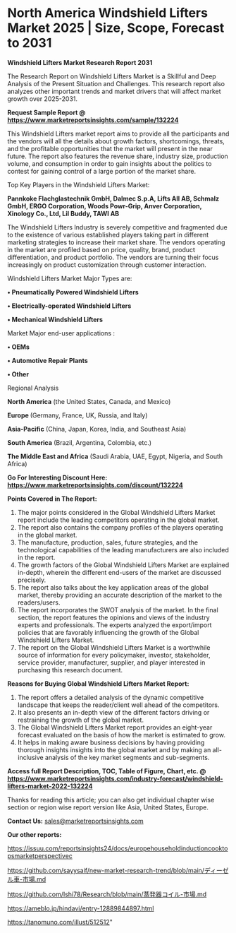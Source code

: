 # North America Windshield Lifters Market 2025 | Size, Scope, Forecast to 2031

<strong>Windshield Lifters Market Research Report 2031</strong>

The Research Report on Windshield Lifters Market is a Skillful and Deep Analysis of the Present Situation and Challenges. This research report also analyzes other important trends and market drivers that will affect market growth over 2025-2031.

<strong>Request Sample Report @ <a href=https://www.marketreportsinsights.com/sample/132224>https://www.marketreportsinsights.com/sample/132224</a></strong>

This Windshield Lifters market report aims to provide all the participants and the vendors will all the details about growth factors, shortcomings, threats, and the profitable opportunities that the market will present in the near future. The report also features the revenue share, industry size, production volume, and consumption in order to gain insights about the politics to contest for gaining control of a large portion of the market share.

Top Key Players in the Windshield Lifters Market:

<strong>Pannkoke Flachglastechnik GmbH, Dalmec S.p.A, Lifts All AB, Schmalz GmbH, ERGO Corporation, Woods Powr-Grip, Anver Corporation, Xinology Co., Ltd, Lil Buddy, TAWI AB</strong>

The Windshield Lifters Industry is severely competitive and fragmented due to the existence of various established players taking part in different marketing strategies to increase their market share. The vendors operating in the market are profiled based on price, quality, brand, product differentiation, and product portfolio. The vendors are turning their focus increasingly on product customization through customer interaction.

Windshield Lifters Market Major Types are:

<strong>• Pneumatically Powered Windshield Lifters

• Electrically-operated Windshield Lifters

• Mechanical Windshield Lifters</strong>

Market Major end-user applications :

<strong>• OEMs

• Automotive Repair Plants

• Other</strong>

Regional Analysis

</u><strong><b>North America</b></strong> (the United States, Canada, and Mexico)

<strong><b>Europe </b></strong>(Germany, France, UK, Russia, and Italy)

<strong><b>Asia-Pacific</b></strong> (China, Japan, Korea, India, and Southeast Asia)

<strong><b>South America</b></strong> (Brazil, Argentina, Colombia, etc.)

<strong><b>The Middle East and Africa</b></strong> (Saudi Arabia, UAE, Egypt, Nigeria, and South Africa)

<strong>Go For Interesting Discount Here: <a href=https://www.marketreportsinsights.com/discount/132224>https://www.marketreportsinsights.com/discount/132224</a></strong>

<strong>Points Covered in The Report:</strong>
<ol>
  <li>The major points considered in the Global Windshield Lifters Market report include the leading competitors operating in the global market.</li>
  <li>The report also contains the company profiles of the players operating in the global market.</li>
  <li>The manufacture, production, sales, future strategies, and the technological capabilities of the leading manufacturers are also included in the report.</li>
  <li>The growth factors of the Global Windshield Lifters Market are explained in-depth, wherein the different end-users of the market are discussed precisely.</li>
  <li>The report also talks about the key application areas of the global market, thereby providing an accurate description of the market to the readers/users.</li>
  <li>The report incorporates the SWOT analysis of the market. In the final section, the report features the opinions and views of the industry experts and professionals. The experts analyzed the export/import policies that are favorably influencing the growth of the Global Windshield Lifters Market.</li>
  <li>The report on the Global Windshield Lifters Market is a worthwhile source of information for every policymaker, investor, stakeholder, service provider, manufacturer, supplier, and player interested in purchasing this research document.</li>
</ol>
<strong>Reasons for Buying Global Windshield Lifters Market Report:</strong>

<ol>
  <li>The report offers a detailed analysis of the dynamic competitive landscape that keeps the reader/client well ahead of the competitors.</li>
  <li>It also presents an in-depth view of the different factors driving or restraining the growth of the global market.</li>
  <li>The Global Windshield Lifters Market report provides an eight-year forecast evaluated on the basis of how the market is estimated to grow.</li>
  <li>It helps in making aware business decisions by having providing thorough insights insights into the global market and by making an all-inclusive analysis of the key market segments and sub-segments.</li>
</ol>
<strong>Access full Report Description, TOC, Table of Figure, Chart, etc. @ <a href=https://www.marketreportsinsights.com/industry-forecast/windshield-lifters-market-2022-132224>https://www.marketreportsinsights.com/industry-forecast/windshield-lifters-market-2022-132224</a></strong>


Thanks for reading this article; you can also get individual chapter wise section or region wise report version like Asia, United States, Europe.

<strong>Contact Us:</strong>
sales@marketreportsinsights.com

<strong>Our other reports:</strong>

<a href=https://issuu.com/reportsinsights24/docs/europehouseholdinductioncooktopsmarketperspectivec>https://issuu.com/reportsinsights24/docs/europehouseholdinductioncooktopsmarketperspectivec</a>

<a href=https://github.com/sayysaif/new-market-research-trend/blob/main/ディーゼル車-市場.md>https://github.com/sayysaif/new-market-research-trend/blob/main/ディーゼル車-市場.md</a>

<a href=https://github.com/Ishi78/Research/blob/main/蒸発器コイル-市場.md>https://github.com/Ishi78/Research/blob/main/蒸発器コイル-市場.md</a>

<a href=https://ameblo.jp/hindavi/entry-12889844897.html>https://ameblo.jp/hindavi/entry-12889844897.html</a>

<a href=https://tanomuno.com/illust/512512>https://tanomuno.com/illust/512512</a>"
